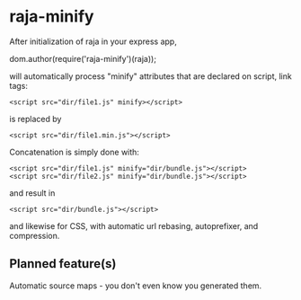 raja-minify
===========

After initialization of raja in your express app,

dom.author(require('raja-minify')(raja));

will automatically process "minify" attributes that are declared on script, link
tags:

```
<script src="dir/file1.js" minify></script>
```

is replaced by
```
<script src="dir/file1.min.js"></script>
```

Concatenation is simply done with:

```
<script src="dir/file1.js" minify="dir/bundle.js"></script>
<script src="dir/file2.js" minify="dir/bundle.js"></script>
```

and result in

```
<script src="dir/bundle.js"></script>
```

and likewise for CSS, with automatic url rebasing, autoprefixer, and compression.


Planned feature(s)
------------------

Automatic source maps - you don't even know you generated them.


